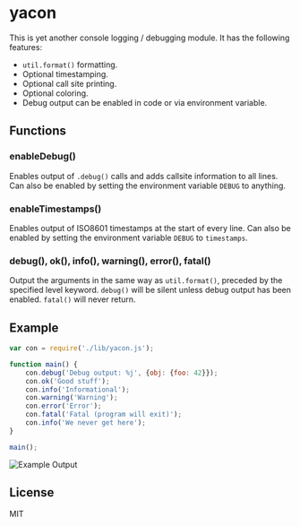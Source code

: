 yacon
=====

This is yet another console logging / debugging module. It has the
following features:

 - `util.format()` formatting.
 - Optional timestamping.
 - Optional call site printing.
 - Optional coloring.
 - Debug output can be enabled in code or via environment variable.

Functions
---------

### enableDebug()

Enables output of `.debug()` calls and adds callsite information to all
lines. Can also be enabled by setting the environment variable `DEBUG` to
anything.

### enableTimestamps()

Enables output of ISO8601 timestamps at the start of every line. Can
also be enabled by setting the environment variable `DEBUG` to
`timestamps`.

### debug(), ok(), info(), warning(), error(), fatal()

Output the arguments in the same way as `util.format()`, preceded by the
specified level keyword. `debug()` will be silent unless debug output
has been enabled. `fatal()` will never return.

Example
-------

```javascript
var con = require('./lib/yacon.js');

function main() {
    con.debug('Debug output: %j', {obj: {foo: 42}});
    con.ok('Good stuff');
    con.info('Informational');
    con.warning('Warning');
    con.error('Error');
    con.fatal('Fatal (program will exit)');
    con.info('We never get here');
}

main();
```

![Example Output](https://raw.github.com/calmh/node-yacon/master/example.png)
 
License
-------

MIT

